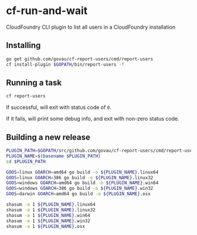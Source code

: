 # cf-run-and-wait

CloudFoundry CLI plugin to list all users in a CloudFoundry installation

## Installing

```bash
go get github.com/govau/cf-report-users/cmd/report-users
cf install-plugin $GOPATH/bin/report-users -f
```

## Running a task

```bash
cf report-users
```

If successful, will exit with status code of `0`.

If it fails, will print some debug info, and exit with non-zero status code.

## Building a new release

```bash
PLUGIN_PATH=$GOPATH/src/github.com/govau/cf-report-users/cmd/report-users
PLUGIN_NAME=$(basename $PLUGIN_PATH)
cd $PLUGIN_PATH

GOOS=linux GOARCH=amd64 go build -o ${PLUGIN_NAME}.linux64
GOOS=linux GOARCH=386 go build -o ${PLUGIN_NAME}.linux32
GOOS=windows GOARCH=amd64 go build -o ${PLUGIN_NAME}.win64
GOOS=windows GOARCH=386 go build -o ${PLUGIN_NAME}.win32
GOOS=darwin GOARCH=amd64 go build -o ${PLUGIN_NAME}.osx

shasum -a 1 ${PLUGIN_NAME}.linux64
shasum -a 1 ${PLUGIN_NAME}.linux32
shasum -a 1 ${PLUGIN_NAME}.win64
shasum -a 1 ${PLUGIN_NAME}.win32
shasum -a 1 ${PLUGIN_NAME}.osx
```

